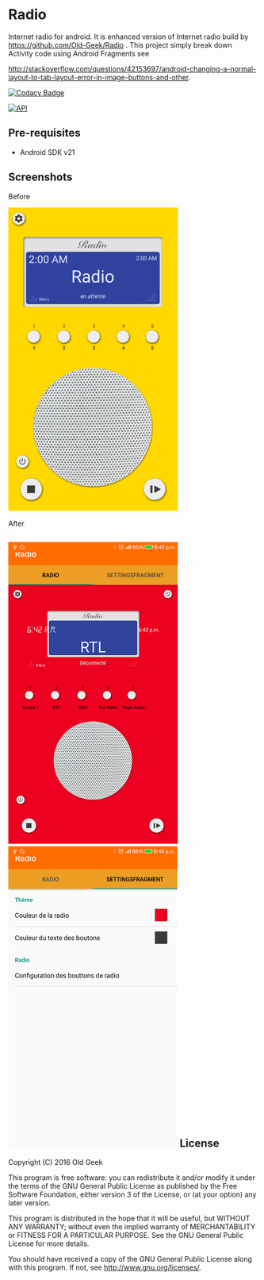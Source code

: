 # Radio


Internet radio for android. It is enhanced version of Internet radio build by https://github.com/Old-Geek/Radio .
This project simply break down Activity code using Android Fragments see

http://stackoverflow.com/questions/42153697/android-changing-a-normal-layout-to-tab-layout-error-in-image-buttons-and-other.

[![Codacy Badge](https://api.codacy.com/project/badge/grade/3297d1140d784847a1c617da31a86c51)](https://www.codacy.com/app/icare-slak/Radio)

[![API](https://img.shields.io/badge/API-21%2B-brightgreen.svg?style=flat)](https://android-arsenal.com/api?level=21)

Pre-requisites
--------------

- Android SDK v21


Screenshots
-----------

Before

![Phone](screenshot/screen.png)


After

![Phone](screenshot/screen_1.png) ![Phone](screenshot/screen_2.png)
License
-------

Copyright (C) 2016 Old Geek

This program is free software: you can redistribute it and/or modify
it under the terms of the GNU General Public License as published by
the Free Software Foundation, either version 3 of the License, or
(at your option) any later version.

This program is distributed in the hope that it will be useful,
but WITHOUT ANY WARRANTY; without even the implied warranty of
MERCHANTABILITY or FITNESS FOR A PARTICULAR PURPOSE.  See the
GNU General Public License for more details.

You should have received a copy of the GNU General Public License
along with this program.  If not, see <http://www.gnu.org/licenses/>.


